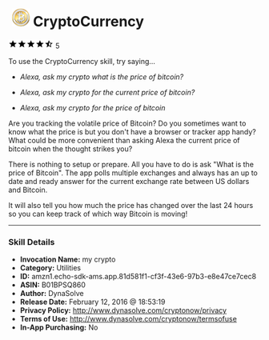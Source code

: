 # &nbsp;<img src="skill_icon" alt="CryptoCurrency icon" width="36"> CryptoCurrency
![4.3 stars](../../images/ic_star_black_18dp_1x.png)![4.3 stars](../../images/ic_star_black_18dp_1x.png)![4.3 stars](../../images/ic_star_black_18dp_1x.png)![4.3 stars](../../images/ic_star_black_18dp_1x.png)![4.3 stars](../../images/ic_star_half_black_18dp_1x.png) 5

To use the CryptoCurrency skill, try saying...

* *Alexa, ask my crypto what is the price of bitcoin?*

* *Alexa, ask my crypto for the current price of bitcoin?*

* *Alexa, ask my crypto for the price of bitcoin*

Are you tracking the volatile price of Bitcoin? Do you sometimes want to know what the price is but you don't have a browser or tracker app handy? What could be more convenient than asking Alexa the current price of bitcoin when the thought strikes you?

There is nothing to setup or prepare. All you have to do is ask "What is the price of Bitcoin". The app polls multiple exchanges and always has an up to date and ready answer for the current exchange rate between US dollars and Bitcoin.

It will also tell you how much the price has changed over the last 24 hours so you can keep track of which way Bitcoin is moving!

***

### Skill Details

* **Invocation Name:** my crypto
* **Category:** Utilities
* **ID:** amzn1.echo-sdk-ams.app.81d581f1-cf3f-43e6-97b3-e8e47ce7cec8
* **ASIN:** B01BPSQ860
* **Author:** DynaSolve
* **Release Date:** February 12, 2016 @ 18:53:19
* **Privacy Policy:** http://www.dynasolve.com/cryptonow/privacy
* **Terms of Use:** http://www.dynasolve.com/cryptonow/termsofuse
* **In-App Purchasing:** No
